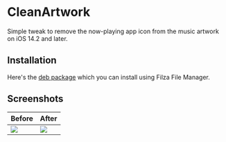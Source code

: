 # CleanArtwork
Simple tweak to remove the now-playing app icon from the music artwork on iOS 14.2 and later.

## Installation
Here's the [deb package](https://github.com/Minh-Ton/CleanArtwork/releases/download/0.0.1/me.minhton.cleanartwork_0.0.1_iphoneos-arm.deb) which you can install using Filza File Manager.

## Screenshots

Before | After
--- | ---
<img src="https://github.com/Minh-Ton/CleanArtwork/releases/download/0.0.1/IMG_0015.PNG"> | <img src="https://github.com/Minh-Ton/CleanArtwork/releases/download/0.0.1/IMG_0014.PNG">
